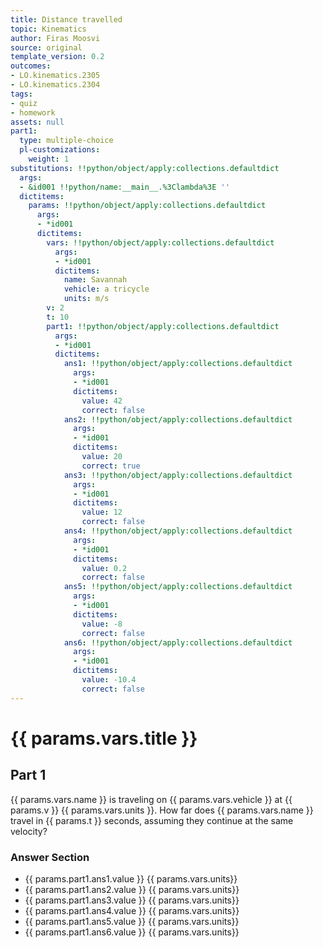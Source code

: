 ```yaml
---
title: Distance travelled
topic: Kinematics
author: Firas Moosvi
source: original
template_version: 0.2
outcomes:
- LO.kinematics.2305
- LO.kinematics.2304
tags:
- quiz
- homework
assets: null
part1:
  type: multiple-choice
  pl-customizations:
    weight: 1
substitutions: !!python/object/apply:collections.defaultdict
  args:
  - &id001 !!python/name:__main__.%3Clambda%3E ''
  dictitems:
    params: !!python/object/apply:collections.defaultdict
      args:
      - *id001
      dictitems:
        vars: !!python/object/apply:collections.defaultdict
          args:
          - *id001
          dictitems:
            name: Savannah
            vehicle: a tricycle
            units: m/s
        v: 2
        t: 10
        part1: !!python/object/apply:collections.defaultdict
          args:
          - *id001
          dictitems:
            ans1: !!python/object/apply:collections.defaultdict
              args:
              - *id001
              dictitems:
                value: 42
                correct: false
            ans2: !!python/object/apply:collections.defaultdict
              args:
              - *id001
              dictitems:
                value: 20
                correct: true
            ans3: !!python/object/apply:collections.defaultdict
              args:
              - *id001
              dictitems:
                value: 12
                correct: false
            ans4: !!python/object/apply:collections.defaultdict
              args:
              - *id001
              dictitems:
                value: 0.2
                correct: false
            ans5: !!python/object/apply:collections.defaultdict
              args:
              - *id001
              dictitems:
                value: -8
                correct: false
            ans6: !!python/object/apply:collections.defaultdict
              args:
              - *id001
              dictitems:
                value: -10.4
                correct: false
---
```

# {{ params.vars.title }}
## Part 1

{{ params.vars.name }} is traveling on {{ params.vars.vehicle }} at {{ params.v }} {{ params.vars.units }}.
How far does {{ params.vars.name }} travel in {{ params.t }} seconds, assuming they continue at the same velocity?

### Answer Section

- {{ params.part1.ans1.value }} {{ params.vars.units}}
- {{ params.part1.ans2.value }} {{ params.vars.units}}
- {{ params.part1.ans3.value }} {{ params.vars.units}}
- {{ params.part1.ans4.value }} {{ params.vars.units}}
- {{ params.part1.ans5.value }} {{ params.vars.units}}
- {{ params.part1.ans6.value }} {{ params.vars.units}}
